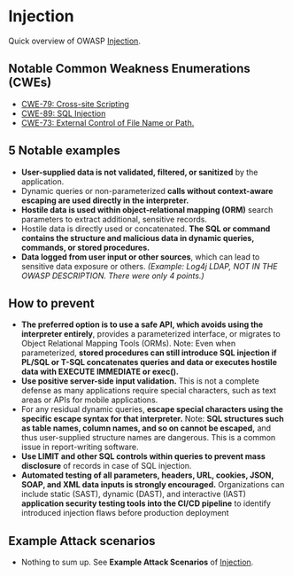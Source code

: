# Injection
Quick overview of OWASP [Injection](https://owasp.org/Top10/A03_2021-Injection/).

## Notable Common Weakness Enumerations (CWEs)
- [CWE-79: Cross-site Scripting](https://cwe.mitre.org/data/definitions/79.html)
- [CWE-89: SQL Injection](https://cwe.mitre.org/data/definitions/89.html)
- [CWE-73: External Control of File Name or Path.](https://cwe.mitre.org/data/definitions/73.html)


## 5 Notable examples
- **User-supplied data is not validated, filtered, or sanitized** by the application.
- Dynamic queries or non-parameterized **calls without context-aware escaping are used directly in the interpreter.**
- **Hostile data is used within object-relational mapping (ORM)** search parameters to extract additional, sensitive records.
- Hostile data is directly used or concatenated. **The SQL or command contains the structure and malicious data in dynamic queries, commands, or stored procedures.**
- **Data logged from user input or other sources**, which can lead to sensitive data exposure or others. *(Example: Log4j LDAP, NOT IN THE OWASP DESCRIPTION. There were only 4 points.)*


## How to prevent
- **The preferred option is to use a safe API, which avoids using the interpreter entirely**, provides a parameterized interface, or migrates to Object Relational Mapping Tools (ORMs).
Note: Even when parameterized, **stored procedures can still introduce SQL injection if PL/SQL or T-SQL concatenates queries and data or executes hostile data with EXECUTE IMMEDIATE or exec().**
- **Use positive server-side input validation.** This is not a complete defense as many applications require special characters, such as text areas or APIs for mobile applications.
- For any residual dynamic queries, **escape special characters using the specific escape syntax for that interpreter.** Note: **SQL structures such as table names, column names, and so on cannot be escaped,** and thus user-supplied structure names are dangerous. This is a common issue in report-writing software.
- **Use LIMIT and other SQL controls within queries to prevent mass disclosure** of records in case of SQL injection.
- **Automated testing of all parameters, headers, URL, cookies, JSON, SOAP, and XML data inputs is strongly encouraged.** Organizations can include static (SAST), dynamic (DAST), and interactive (IAST) **application security testing tools into the CI/CD pipeline** to identify introduced injection flaws before production deployment


## Example Attack scenarios
- Nothing to sum up. See **Example Attack Scenarios** of [Injection](https://owasp.org/Top10/A03_2021-Injection/).
